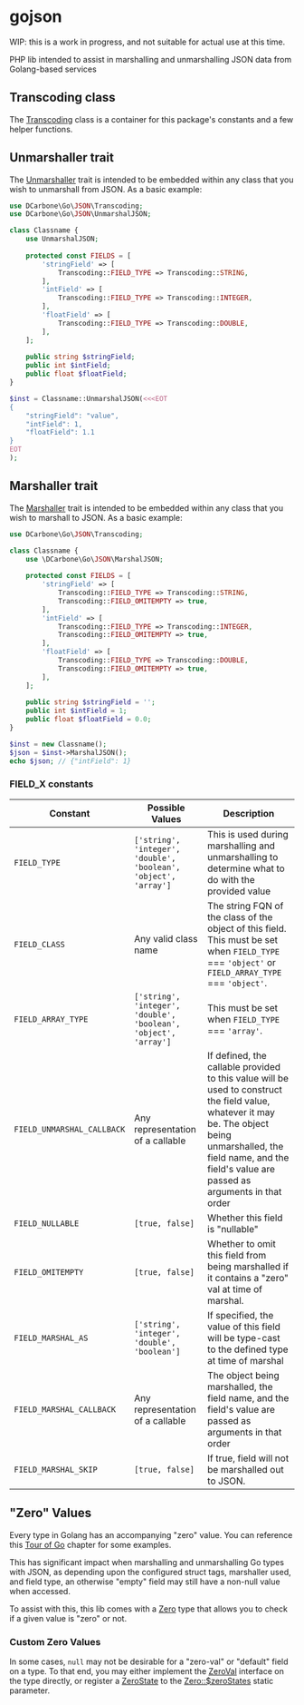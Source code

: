 # gojson

WIP: this is a work in progress, and not suitable for actual use at this time.

PHP lib intended to assist in marshalling and unmarshalling JSON data from Golang-based services

## Transcoding class

The [Transcoding](src/Transcoding.php) class is a container for this package's constants and a few helper functions.

## Unmarshaller trait

The [Unmarshaller](src/UnmarshalJSON.php) trait is intended to be embedded within any class that you wish to unmarshall
from JSON. As a basic example:

```php
use DCarbone\Go\JSON\Transcoding;
use DCarbone\Go\JSON\UnmarshalJSON;

class Classname {
    use UnmarshalJSON;
    
    protected const FIELDS = [
        'stringField' => [
            Transcoding::FIELD_TYPE => Transcoding::STRING,
        ],
        'intField' => [
            Transcoding::FIELD_TYPE => Transcoding::INTEGER,
        ],
        'floatField' => [
            Transcoding::FIELD_TYPE => Transcoding::DOUBLE,
        ],
    ];
    
    public string $stringField;
    public int $intField;
    public float $floatField;
}

$inst = Classname::UnmarshalJSON(<<<EOT
{
    "stringField": "value",
    "intField": 1,
    "floatField": 1.1
}
EOT
);
```

## Marshaller trait

The [Marshaller](src/MarshalJSON.php) trait is intended to be embedded within any class that you wish to marshall to
JSON. As a basic example:

```php
use DCarbone\Go\JSON\Transcoding;

class Classname {
    use \DCarbone\Go\JSON\MarshalJSON;
    
    protected const FIELDS = [
        'stringField' => [
            Transcoding::FIELD_TYPE => Transcoding::STRING,
            Transcoding::FIELD_OMITEMPTY => true,
        ],
        'intField' => [
            Transcoding::FIELD_TYPE => Transcoding::INTEGER,
            Transcoding::FIELD_OMITEMPTY => true,
        ],
        'floatField' => [
            Transcoding::FIELD_TYPE => Transcoding::DOUBLE,
            Transcoding::FIELD_OMITEMPTY => true,
        ],
    ];
    
    public string $stringField = '';
    public int $intField = 1;
    public float $floatField = 0.0;
}

$inst = new Classname();
$json = $inst->MarshalJSON();
echo $json; // {"intField": 1}
```

### FIELD_X constants

|Constant|Possible Values|Description|
|---|---|---|
|`FIELD_TYPE`|`['string', 'integer', 'double', 'boolean', 'object', 'array']`|This is used during marshalling and unmarshalling to determine what to do with the provided value|
|`FIELD_CLASS`|Any valid class name|The string FQN of the class of the object of this field. This must be set when `FIELD_TYPE` === `'object'` or `FIELD_ARRAY_TYPE` === `'object'`.|
|`FIELD_ARRAY_TYPE`|`['string', 'integer', 'double', 'boolean', 'object', 'array']`|This must be set when `FIELD_TYPE` === `'array'`.|
|`FIELD_UNMARSHAL_CALLBACK`|Any representation of a callable|If defined, the callable provided to this value will be used to construct the field value, whatever it may be. The object being unmarshalled, the field name, and the field's value are passed as arguments in that order|
|`FIELD_NULLABLE`|`[true, false]`|Whether this field is "nullable"|
|`FIELD_OMITEMPTY`|`[true, false]`|Whether to omit this field from being marshalled if it contains a "zero" val at time of marshal.|
|`FIELD_MARSHAL_AS`|`['string', 'integer', 'double', 'boolean']`|If specified, the value of this field will be type-cast to the defined type at time of marshal|
|`FIELD_MARSHAL_CALLBACK`|Any representation of a callable|The object being marshalled, the field name, and the field's value are passed as arguments in that order|
|`FIELD_MARSHAL_SKIP`|`[true, false]`|If true, field will not be marshalled out to JSON.|

## "Zero" Values

Every type in Golang has an accompanying "zero" value.  You can reference this 
[Tour of Go](https://go.dev/tour/basics/12) chapter for some examples.

This has significant impact when marshalling and unmarshalling Go types with JSON, as depending upon the configured
struct tags, marshaller used, and field type, an otherwise "empty" field may still have a non-null value when accessed.

To assist with this, this lib comes with a [Zero](./src/Zero.php) type that allows you to check if a given value is
"zero" or not.

### Custom Zero Values

In some cases, `null` may not be desirable for a "zero-val" or "default" field on a type.  To that end, you may either
implement the [ZeroVal](./src/ZeroVal.php) interface on the type directly, or register a 
[ZeroState](./src/ZeroState.php) to the [Zero::$zeroStates](./src/Zero.php) static parameter.